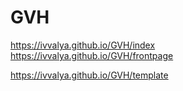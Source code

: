 # GVH
https://ivvalya.github.io/GVH/index   
https://ivvalya.github.io/GVH/frontpage  

https://ivvalya.github.io/GVH/template
